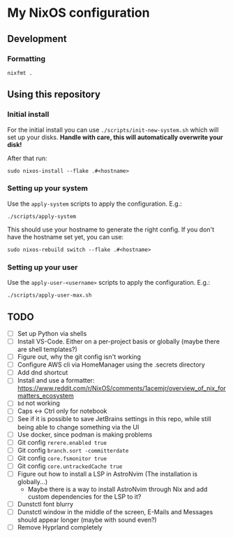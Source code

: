 # My NixOS configuration


## Development

### Formatting

```shell
nixfmt .
```

## Using this repository

### Initial install

For the initial install you can use `./scripts/init-new-system.sh` which will
set up your disks. **Handle with care, this will automatically overwrite your
disk!**

After that run:
```
sudo nixos-install --flake .#<hostname>
```

### Setting up your system

Use the `apply-system` scripts to apply the configuration. E.g.:
```
./scripts/apply-system
```

This should use your hostname to generate the right config. If you don't have
the hostname set yet, you can use:
```
sudo nixos-rebuild switch --flake .#<hostname>
```

### Setting up your user

Use the `apply-user-<username>` scripts to apply the configuration. E.g.:
```
./scripts/apply-user-max.sh
```

## TODO

- [ ] Set up Python via shells
- [ ] Install VS-Code. Either on a per-project basis or globally (maybe there are shell templates?)
- [ ] Figure out, why the git config isn't working
- [ ] Configure AWS cli via HomeManager using the .secrets directory
- [ ] Add dnd shortcut
- [ ] Install and use a formatter: https://www.reddit.com/r/NixOS/comments/1acemjr/overview_of_nix_formatters_ecosystem
- [ ] `bd` not working
- [ ] Caps <-> Ctrl only for notebook
- [ ] See if it is possible to save JetBrains settings in this repo, while still being able to change something via the UI
- [ ] Use docker, since podman is making problems
- [ ] Git config `rerere.enabled true`
- [ ] Git config `branch.sort -committerdate`
- [ ] Git config `core.fsmonitor true`
- [ ] Git config `core.untrackedCache true`
- [ ] Figure out how to install a LSP in AstroNvim (The installation is globally...)
  - Maybe there is a way to install AstroNvim through Nix and add custom dependencies for the LSP to it?
- [ ] Dunstctl font blurry
- [ ] Dunstctl window in the middle of the screen, E-Mails and Messages should appear longer (maybe with sound even?)
- [ ] Remove Hyprland completely
